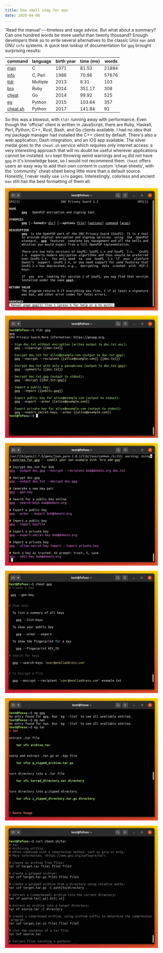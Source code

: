 ```yaml
---
title: One small step for man
date: 2020-04-08
...
```


'Read the manual'---timeless and sage advice. But what about a summary?  Can
one hundred words be more useful than twenty thousand? Enough developers think
so to write several alternatives to the classic Unix `man` and GNU `info`
systems. A quick test lookup of documentation for `gpg` brought surprising
results:

| command                                             | language | birth year | time (ms) | words |
| --------------------------------------------------- | -------- | -----------| ----------| ----- |
| [man](https://www.unix.com/man-page-repository.php) | C        | 1971       | 81.53     | 21884 |
| [info](https://www.gnu.org/s/texinfo)               | C, Perl  | 1986       | 70.86     | 57676 |
| [tldr](https://tldr.sh)                             | Multiple | 2013       | 8.31      | 103   |
| [bro](http://bropages.org)                          | Ruby     | 2014       | 351.17    | 308   |
| [cheat](https://github.com/cheat/cheat)             | Go       | 2014       | 99.92     | 525   |
| [eg](https://github.com/srsudar/eg)                 | Python   | 2015       | 103.64    | 357   |
| [cheat.sh](https://cheat.sh)                        | Python   | 2017       | 141.84    | 91    |

So this was a blowout, with `tldr` running away with performance.  Even though
the 'official' client is written in JavaScript, there are Ruby, Haskell, Perl,
Python, C++, Rust, Bash, and Go clients available. I had no idea that my
package manager had installed the C++ client by default. There's also a web
application, Dash integration, and an iOS app available. The silver medal goes
to the `cheat.sh` service which requires only internet access: a very
interesting approach that will no doubt be useful wherever applications cannot
be installed. `bro` kept throwing weird warnings and `eg` did not have `gpg` in
it's knowledge base, so I would not recommend them.  `cheat` offers users an
easy way to add their own content in custom 'cheat-sheets', with the 'community'
cheat-sheet being little more than a default source. Honestly, I never really
use `info` pages. Interestingly, colorless and ancient `man` still has the best
formatting of them all:


![man](man.jpg "man")

![tldr](tldr.jpg "tldr")

![bro](bro.jpg "bro")

![cheat](cheat.jpg "cheat")

![eg](eg.jpg "eg")

![cheat-sh](cheat-sh.jpg "cheat-sh")

